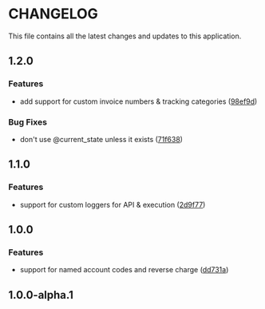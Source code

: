 # CHANGELOG

This file contains all the latest changes and updates to this application.

## 1.2.0

### Features

- add support for custom invoice numbers & tracking categories ([98ef9d](https://github.com/krystal/xero_exporter/commit/98ef9d2bff4fa2d995499d217d5d9b054c311540))

### Bug Fixes

- don't use @current_state unless it exists ([71f638](https://github.com/krystal/xero_exporter/commit/71f6380f78ca9ebeea75a636d84c29f1e616894f))

## 1.1.0

### Features

- support for custom loggers for API & execution ([2d9f77](https://github.com/krystal/xero_exporter/commit/2d9f7709dbc288823839e4f00ebdc689d8a8a781))

## 1.0.0

### Features

- support for named account codes and reverse charge ([dd731a](https://github.com/krystal/xero_exporter/commit/dd731a5aa0a62834a2d801fef598958724979482))

## 1.0.0-alpha.1
